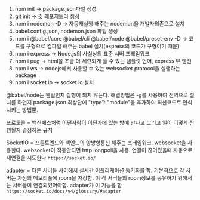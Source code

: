 1. npm init -> package.json파일 생성
2. git init -> 깃 레포지토리 생성
3. npm i nodemon -D -> 자동재실행 해주는 nodemon을 개발자의존으로 설치
4. babel.config.json, nodemon.json 파일 생성
5. npm i @babel/core @babel/cli @babel/node @babel/preset-env -D -> 코드를 구형으로 컴파일 해주는 babel 설치(express의 코드가 구형이기 때문)
6. npm i express -> Node.js의 사실상의 표준 서버 프레임워크
7. npm i pug -> html을 조금 더 세련되게 쓸 수 있는 템플릿 언어, express 뷰 엔진
8. npm i ws -> nodejs에서 사용할 수 있는 websocket protocol을 실행하는 package
9. npm i socket.io -> socket.io 설치

@babel/node는 웬일인지 실행이 되지 않는다. 해결방법은 -g를 사용하여 전역으로 설치를 하던지 package.json 최상단에 "type": "module"을 추가하여 최신코드로 인식시키는 방법뿐.

프로토콜 = 백신패스처럼 어떤사람이 어딘가에 있는 방에 만나고 그리고 일이 어떻게 진행될지 결정하는 규칙

SocketIO = 프론트엔드와 백엔드의 양방향통신 해주는 프레임워크. websocket을 사용한다. websocket이 작동안되면 http longpoll을 사용. 연결이 끊어졌을때 자동으로 재연결을 시도한다 `https://socket.io/`

adapter = 다른 서버들 사이에서 실시간 어플리케이션 동기화를 함. 기본적으로 각 서버는 자신의 메모리풀에 room을 저장함. 이 각 서버들의 room정보를 공유하기 위해서는 서버들이 연결되있어야함. adapter가 이 기능을 함 `https://socket.io/docs/v4/glossary/#adapter`
